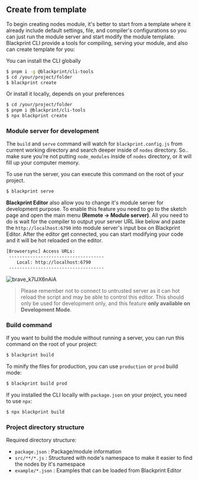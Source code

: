 ## Create from template
To begin creating nodes module, it's better to start from a template where it already include default settings, file, and compiler's configurations so you can just run the module server and start modify the module template. Blackprint CLI provide a tools for compiling, serving your module, and also can create template for you:

You can install the CLI globally
```sh
$ pnpm i -g @blackprint/cli-tools
$ cd /your/project/folder
$ blackprint create
```

Or install it locally, depends on your preferences
```sh
$ cd /your/project/folder
$ pnpm i @blackprint/cli-tools
$ npx blackprint create
```

### Module server for development
The `build` and `serve` command will watch for `blackprint.config.js` from current working directory and search deeper inside of `nodes` directory. So.. make sure you're not putting `node_modules` inside of `nodes` directory, or it will fill up your computer memory.

To use run the server, you can execute this command on the root of your project.
```sh
$ blackprint serve
```

**Blackprint Editor** also allow you to change it's module server for development purpose. To enable this feature you need to go to the sketch page and open the main menu **(Remote -> Module server)**. All you need to do is wait for the compiler to output your server URL like below and paste the `http://localhost:6790` into module server's input box on Blackprint Editor. After the editor get connected, you can start modifying your code and it will be hot reloaded on the editor.

```sh
[Browsersync] Access URLs:
 ------------------------------------
    Local: http://localhost:6790
 ------------------------------------
```

![brave_k7lJX6nAiA](https://user-images.githubusercontent.com/11073373/185054909-77e2986a-482b-49e7-88e2-244daf0e48aa.jpg)

> Please remember not to connect to untrusted server as it can hot reload the script and may be able to control this editor. This should only be used for development only, and this feature **only available on Development Mode**.

### Build command
If you want to build the module without running a server, you can run this command on the root of your project:
```sh
$ blackprint build
```

To minify the files for production, you can use `production` or `prod` build mode:
```sh
$ blackprint build prod
```

If you installed the CLI locally with `package.json` on your project, you need to use `npx`:
```sh
$ npx blackprint build
```

### Project directory structure
Required directory structure:
- `package.json` : Package/module information
- `src/**/*.js` : Structured with node's namespace to make it easier to find the nodes by it's namespace
- `example/*.json` : Examples that can be loaded from Blackprint Editor